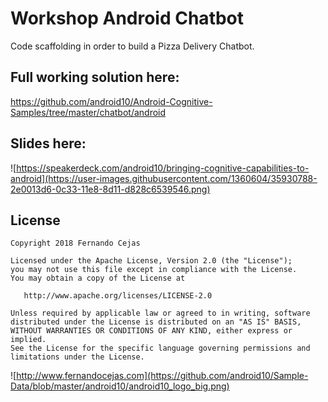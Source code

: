 # Workshop Android Chatbot
Code scaffolding in order to build a Pizza Delivery Chatbot.  

## Full working solution here:
https://github.com/android10/Android-Cognitive-Samples/tree/master/chatbot/android

## Slides here:
![https://speakerdeck.com/android10/bringing-cognitive-capabilities-to-android](https://user-images.githubusercontent.com/1360604/35930788-2e0013d6-0c33-11e8-8d11-d828c6539546.png)

License
--------

    Copyright 2018 Fernando Cejas

    Licensed under the Apache License, Version 2.0 (the "License");
    you may not use this file except in compliance with the License.
    You may obtain a copy of the License at

       http://www.apache.org/licenses/LICENSE-2.0

    Unless required by applicable law or agreed to in writing, software
    distributed under the License is distributed on an "AS IS" BASIS,
    WITHOUT WARRANTIES OR CONDITIONS OF ANY KIND, either express or implied.
    See the License for the specific language governing permissions and
    limitations under the License.


![http://www.fernandocejas.com](https://github.com/android10/Sample-Data/blob/master/android10/android10_logo_big.png)
